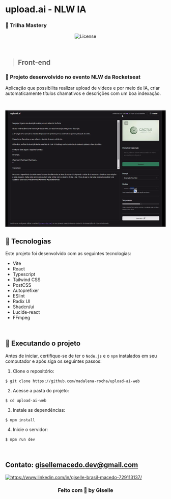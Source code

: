 # upload.ai - NLW IA

###  🚀 Trilha Mastery


<p align="center">
  <img alt="License" src="https://img.shields.io/static/v1?label=license&message=MIT&color=49AA26&labelColor=000000">
</p>
<br/>


> ## Front-end


###  🚀 Projeto desenvolvido no evento NLW da Rocketseat

Aplicação que possibilita realizar upload de videos e por meio de IA, criar automaticamente títulos chamativos e descrições com um boa indexação.


<br/>

  ![preview](./public/projeto2.png)


## 🚀 Tecnologias

Este projeto foi desenvolvido com as seguintes tecnologias:

- Vite
- React
- Typescript
- Tailwind CSS
- PostCSS
- Autoprefixer
- ESlint
- Radix UI
- Shadcn/ui
- Lucide-react
- FFmpeg

<br/>

## 🚀 Executando o projeto

Antes de iniciar, certifique-se de ter o `Node.js` e o `npm` instalados em seu computador e após siga os seguintes passos:

1. Clone o repositório:

```
$ git clone https://github.com/madalena-rocha/upload-ai-web
```

2. Acesse a pasta do projeto:

```
$ cd upload-ai-web
```

3. Instale as dependências:

```
$ npm install
```

4. Inicie o servidor:

```
$ npm run dev
```


<br/>

## Contato: gisellemacedo.dev@gmail.com

<a href="https://www.linkedin.com/in/giselle-brasil-macedo-729113137/" target="_blank"><img src="https://raw.githubusercontent.com/rahuldkjain/github-profile-readme-generator/master/src/images/icons/Social/linked-in-alt.svg" alt="https://www.linkedin.com/in/giselle-brasil-macedo-729113137/" height="30" width="40" /></a>
<br/>


<h3 align="center">Feito com 💜 by Giselle</h3>

